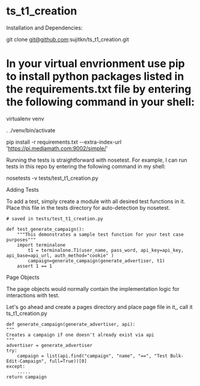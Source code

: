# ts_t1_creation

Installation and Dependencies:

git clone git@github.com:sujitkn/ts_t1_creation.git
 
 
# In your virtual envrionment use pip to install python packages listed in the requirements.txt file by entering the following command in your shell:

virtualenv venv


. ./venv/bin/activate


pip install -r requirements.txt --extra-index-url 'https://pi.mediamath.com:9002/simple/'


Running the tests is straightforward with nosetest. For example, I can run tests in this repo by entering the following command in my shell:


nosetests -v tests/test_t1_creation.py

Adding Tests


To add a test, simply create a module with all desired test functions in it. Place this file in the tests directory for auto-detection by nosetest.
	
	# saved in tests/test_t1_creation.py

	def test_generate_campaign():
	    """This demonstrates a sample test function for your test case purposes"""
	    import terminalone
    	    t1 = terminalone.T1(user_name, pass_word, api_key=api_key, api_base=api_url, auth_method="cookie" )
    	    campaign=generate_campaign(generate_advertiser, t1)
	    assert 1 == 1


Page Objects

The page objects would normally contain the implementation logic for interactions with test.

Let's go ahead and create a pages directory and place page file in it,, call it ts_t1_creation.py

	
	def generate_campaign(generate_advertiser, api):
    """
    Creates a campaign if one doesn't already exist via api
    """
    advertiser = generate_advertiser
    try:
        campaign = list(api.find("campaign", "name", "==", "Test Bulk-Edit-Campaign", full=True))[0]
    except:
        .....
    return campaign
